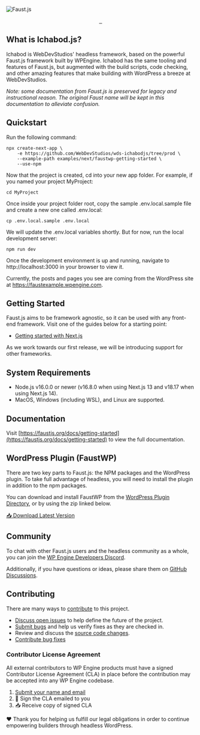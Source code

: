 ![Faust.js](https://user-images.githubusercontent.com/5306336/152221545-53087444-b3ad-477d-90a9-606785854656.jpg)

<p align="center">
  <a aria-label="@faustwp/core Downloads" href="https://www.npmjs.com/package/@faustwp/core">
    <img alt="" src="https://img.shields.io/npm/dw/@faustwp/core?color=7e5cef&style=for-the-badge&label=@faustwp/core">
  </a>
<!--  -->
  <a aria-label="@faustwp/cli Downloads" href="https://www.npmjs.com/package/@faustwp/cli">
    <img alt="" src="https://img.shields.io/npm/dw/@faustwp/cli?color=7e5cef&style=for-the-badge&label=@faustwp/cli">
  </a>
<!--  -->
  <a aria-label="License" href="https://github.com/wpengine/faustjs/blob/canary/LICENSE">
    <img alt="" src="https://img.shields.io/npm/l/@faustjs/core?color=7e5cef&style=for-the-badge">
  </a>
</p>

## What is Ichabod.js?

Ichabod is WebDevStudios' headless framework, based on the powerful Faust.js framework built by WPEngine. Ichabod has the same tooling and features of Faust.js, but augmented with the build scripts, code checking, and other amazing features that make building with WordPress a breeze at WebDevStudios.

*Note: some documentation from Faust.js is preserved for legacy and instructional reason. The original Faust name will be kept in this documentation to alleviate confusion.*

## Quickstart

Run the following command:

```
npx create-next-app \
    -e https://github.com/WebDevStudios/wds-ichabodjs/tree/prod \
    --example-path examples/next/faustwp-getting-started \
    --use-npm
```

Now that the project is created, cd into your new app folder. For example, if you named your project MyProject:

```cd MyProject```

Once inside your project folder root, copy the sample .env.local.sample file and create a new one called .env.local:

```cp .env.local.sample .env.local```

We will update the .env.local variables shortly. But for now, run the local development server:

`npm run dev`

Once the development environment is up and running, navigate to http://localhost:3000 in your browser to view it.

Currently, the posts and pages you see are coming from the WordPress site at https://faustexample.wpengine.com.

## Getting Started

Faust.js aims to be framework agnostic, so it can be used with any front-end framework. Visit one of the guides below for a starting point:

- [Getting started with Next.js](https://faustjs.org/docs/getting-started)

As we work towards our first release, we will be introducing support for other frameworks.

## System Requirements

- Node.js v16.0.0 or newer (v16.8.0 when using Next.js 13 and v18.17 when using Next.js 14).
- MacOS, Windows (including WSL), and Linux are supported.

## Documentation

Visit [https://faustjs.org/docs/getting-started](https://faustjs.org/docs/getting-started) to view the full documentation.

## WordPress Plugin (FaustWP)

There are two key parts to Faust.js: the NPM packages and the WordPress plugin. To take full advantage of headless, you will need to install the plugin in addition to the npm packages.

You can download and install FaustWP from the [WordPress Plugin Directory](https://wordpress.org/plugins/faustwp/), or by using the zip linked below.

[📥 Download Latest Version](https://wordpress.org/plugins/faustwp/)

## Community

To chat with other Faust.js users and the headless community as a whole, you can join the [WP Engine Developers Discord](https://discord.gg/J2khkF9XYK).

Additionally, if you have questions or ideas, please share them on [GitHub Discussions](https://github.com/wpengine/faustjs/discussions).

## Contributing

There are many ways to [contribute](/CONTRIBUTING.md) to this project.

- [Discuss open issues](https://github.com/wpengine/faustjs/issues) to help define the future of the project.
- [Submit bugs](https://github.com/wpengine/faustjs/issues) and help us verify fixes as they are checked in.
- Review and discuss the [source code changes](https://github.com/wpengine/faustjs/pulls).
- [Contribute bug fixes](/CONTRIBUTING.md)

### Contributor License Agreement

All external contributors to WP Engine products must have a signed Contributor License Agreement (CLA) in place before the contribution may be accepted into any WP Engine codebase.

1. [Submit your name and email](https://wpeng.in/cla/)
2. 📝 Sign the CLA emailed to you
3. 📥 Receive copy of signed CLA

❤️ Thank you for helping us fulfill our legal obligations in order to continue empowering builders through headless WordPress.
